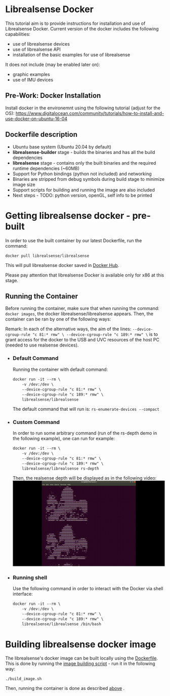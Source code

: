 # Librealsense Docker

This tutorial aim is to provide instructions for installation and use of Librealsense Docker. 
Current version of the docker includes the following capabilities:
- use of librealsense devices
- use of librealsense API
- installation of the basic examples for use of librealsense

It does not include (may be enabled later on):
- graphic examples
- use of IMU devices

## Pre-Work: Docker Installation
Install docker in the environemnt using the  following tutorial (adjust for the OS):
https://www.digitalocean.com/community/tutorials/how-to-install-and-use-docker-on-ubuntu-16-04

## Dockerfile description
- Ubuntu base system (Ubuntu 20.04 by default)
- **librealsense-builder** stage - builds the binaries and has all the build dependencies 
- **librealsense** stage -  contains only the built binaries and the required runtime dependencies (~60MB)
- Support for Python bindings (python not included) and networking
- Binaries are stripped from debug symbols during build stage to minimize image size
- Support scripts for building and running the image are also included
- Next steps - TODO: python version, openGL, self info to be printed

# Getting librealsense docker - pre-built

In order to use the built container by our latest Dockerfile, run the command:
```
docker pull librealsense/librealsense
```
This will pull librealsense docker saved in [Docker Hub](https://hub.docker.com/).

Please pay attention that librealsense Docker is available only for x86 at this stage.

## Running the Container
Before running the container, make sure that when running the command: `docker images`, the docker librealsense/librealsense appears.
Then, the container can be ran by one of the following ways:

Remark: In each of the alternative ways, the aim of the lines: 
    ```
        --device-cgroup-rule "c 81:* rmw" \
        --device-cgroup-rule "c 189:* rmw" \
    ```
    is to grant access for the docker to the USB and UVC resources of the host PC (needed to use realsense devices).

- ### Default Command
    Running the container with default command:
    ```
    docker run -it --rm \
        -v /dev:/dev \
        --device-cgroup-rule "c 81:* rmw" \
        --device-cgroup-rule "c 189:* rmw" \
        librealsense/librealsense
    ```

    The default command that will run is: `rs-enumerate-devices --compact`

- ### Custom Command
    In order to run some arbitrary command (run of the rs-depth demo in the following example), one can run for example:
    ```
    docker run -it --rm \
        -v /dev:/dev \
        --device-cgroup-rule "c 81:* rmw" \
        --device-cgroup-rule "c 189:* rmw" \
        librealsense/librealsense rs-depth
    ```
    Then, the realsense depth will be displayed as in the following video:
    ![](LRS_Docker_Depth_example.gif)

    

- ### Running shell
    Use the following command in order to interact with the Docker via shell interface:
    ```
    docker run -it --rm \
        -v /dev:/dev \
        --device-cgroup-rule "c 81:* rmw" \
        --device-cgroup-rule "c 189:* rmw" \
        librealsense/librealsense /bin/bash
    ```

# Building librealsense docker image

The librealsense's docker image can be built locally using the [Dockerfile](Dockerfile). 
This is done by running the [image building script](build_image.sh) - run it in the following way:
```
./build_image.sh
```

Then, running the container is done as described [above](#Running-the-Container) .






